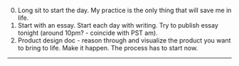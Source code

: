 0. Long sit to start the day. My practice is the only thing that will save me in life.
1. Start with an essay. Start each day with writing. Try to publish essay tonight (around 10pm? - coincide with PST am).
2. Product design doc - reason through and visualize the product you want to bring to life. Make it happen. The process has to start now.

---